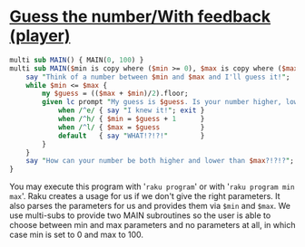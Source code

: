 [1]: https://rosettacode.org/wiki/Guess_the_number/With_feedback_(player)

# [Guess the number/With feedback (player)][1]



```perl
multi sub MAIN() { MAIN(0, 100) }
multi sub MAIN($min is copy where ($min >= 0), $max is copy where ($max > $min)) {
    say "Think of a number between $min and $max and I'll guess it!";
    while $min <= $max {
        my $guess = (($max + $min)/2).floor;
        given lc prompt "My guess is $guess. Is your number higher, lower or equal? " {
            when /^e/ { say "I knew it!"; exit }
            when /^h/ { $min = $guess + 1      }
            when /^l/ { $max = $guess          }
            default   { say "WHAT!?!?!"        }
        }
    }
    say "How can your number be both higher and lower than $max?!?!?";
}
```


You may execute this program with '`raku program`' or with '`raku program min max`'. Raku creates a usage for us if we don't give the right parameters. It also parses the parameters for us and provides them via `$min` and `$max`. We use multi-subs to provide two MAIN subroutines so the user is able to choose between min and max parameters and no parameters at all, in which case min is set to 0 and max to 100.
